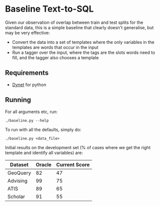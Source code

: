 # Baseline Text-to-SQL

Given our observation of overlap between train and test splits for the standard data, this is a simple baseline that clearly doesn't generalise, but may be very effective:

- Convert the data into a set of templates where the only variables in the templates are words that occur in the input
- Run a tagger over the input, where the tags are the slots words need to fill, and the tagger also chooses a template

## Requirements

- [Dynet](dynet.readthedocs.io) for python

## Running

For all arguments etc, run:

```
./baseline.py --help
```

To run with all the defaults, simply do:

```
./baseline.py <data_file>
```

Initial results on the development set (% of cases where we get the right template and identify all variables) are:

Dataset  | Oracle | Current Score
-------- | ------ | ------
GeoQuery | 82     | 47
Advising | 99     | 75
ATIS     | 89     | 65
Scholar  | 91     | 55

